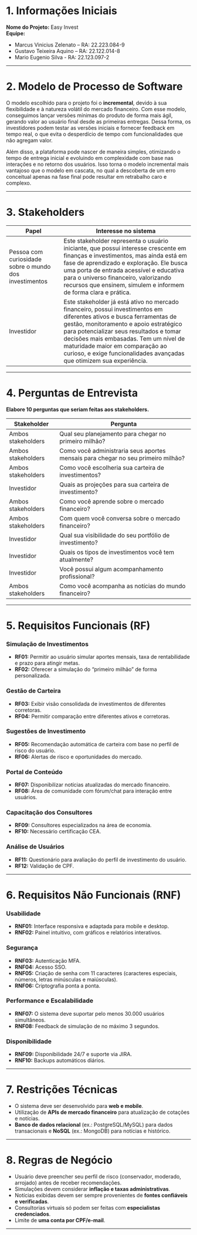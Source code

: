 # 1. Informações Iniciais

**Nome do Projeto:** Easy Invest  
**Equipe:**  
- Marcus Vinicius Zelenato – RA: 22.223.084-9  
- Gustavo Teixeira Aquino – RA: 22.122.014-8
- Mario Eugenio Silva - RA: 22.123.097-2  

---

# 2. Modelo de Processo de Software

O modelo escolhido para o projeto foi o **incremental**, devido à sua flexibilidade e à natureza volátil do mercado financeiro. Com esse modelo, conseguimos lançar versões mínimas do produto de forma mais ágil, gerando valor ao usuário final desde as primeiras entregas. Dessa forma, os investidores podem testar as versões iniciais e fornecer feedback em tempo real, o que evita o desperdício de tempo com funcionalidades que não agregam valor.

Além disso, a plataforma pode nascer de maneira simples, otimizando o tempo de entrega inicial e evoluindo em complexidade com base nas interações e no retorno dos usuários. Isso torna o modelo incremental mais vantajoso que o modelo em cascata, no qual a descoberta de um erro conceitual apenas na fase final pode resultar em retrabalho caro e complexo.

---

# 3. Stakeholders

| **Papel** | **Interesse no sistema** |
|----------|---------------------------|
| Pessoa com curiosidade sobre o mundo dos investimentos | Este stakeholder representa o usuário iniciante, que possui interesse crescente em finanças e investimentos, mas ainda está em fase de aprendizado e exploração. Ele busca uma porta de entrada acessível e educativa para o universo financeiro, valorizando recursos que ensinem, simulem e informem de forma clara e prática. |
| Investidor | Este stakeholder já está ativo no mercado financeiro, possui investimentos em diferentes ativos e busca ferramentas de gestão, monitoramento e apoio estratégico para potencializar seus resultados e tomar decisões mais embasadas. Tem um nível de maturidade maior em comparação ao curioso, e exige funcionalidades avançadas que otimizem sua experiência. |

---

# 4. Perguntas de Entrevista

**Elabore 10 perguntas que seriam feitas aos stakeholders.**

| **Stakeholder** | **Pergunta** |
|------------------|--------------|
| Ambos stakeholders | Qual seu planejamento para chegar no primeiro milhão? |
| Ambos stakeholders | Como você administraria seus aportes mensais para chegar no seu primeiro milhão? |
| Ambos stakeholders | Como você escolheria sua carteira de investimentos? |
| Investidor | Quais as projeções para sua carteira de investimento? |
| Ambos stakeholders | Como você aprende sobre o mercado financeiro? |
| Ambos stakeholders | Com quem você conversa sobre o mercado financeiro? |
| Investidor | Qual sua visibilidade do seu portfólio de investimento? |
| Investidor | Quais os tipos de investimentos você tem atualmente? |
| Investidor | Você possui algum acompanhamento profissional? |
| Ambos stakeholders | Como você acompanha as notícias do mundo financeiro? |

---

# 5. Requisitos Funcionais (RF)

### Simulação de Investimentos
- **RF01:** Permitir ao usuário simular aportes mensais, taxa de rentabilidade e prazo para atingir metas.  
- **RF02:** Oferecer a simulação do “primeiro milhão” de forma personalizada.

### Gestão de Carteira
- **RF03:** Exibir visão consolidada de investimentos de diferentes corretoras.  
- **RF04:** Permitir comparação entre diferentes ativos e corretoras.

### Sugestões de Investimento
- **RF05:** Recomendação automática de carteira com base no perfil de risco do usuário.  
- **RF06:** Alertas de risco e oportunidades do mercado.

### Portal de Conteúdo
- **RF07:** Disponibilizar notícias atualizadas do mercado financeiro.  
- **RF08:** Área de comunidade com fórum/chat para interação entre usuários.

### Capacitação dos Consultores
- **RF09:** Consultores especializados na área de economia.  
- **RF10:** Necessário certificação CEA.

### Análise de Usuários
- **RF11:** Questionário para avaliação do perfil de investimento do usuário.  
- **RF12:** Validação de CPF.

---

# 6. Requisitos Não Funcionais (RNF)

### Usabilidade
- **RNF01:** Interface responsiva e adaptada para mobile e desktop.  
- **RNF02:** Painel intuitivo, com gráficos e relatórios interativos.

### Segurança
- **RNF03:** Autenticação MFA.  
- **RNF04:** Acesso SSO.  
- **RNF05:** Criação de senha com 11 caracteres (caracteres especiais, números, letras minúsculas e maiúsculas).  
- **RNF06:** Criptografia ponta a ponta.

### Performance e Escalabilidade
- **RNF07:** O sistema deve suportar pelo menos 30.000 usuários simultâneos.  
- **RNF08:** Feedback de simulação de no máximo 3 segundos.

### Disponibilidade
- **RNF09:** Disponibilidade 24/7 e suporte via JIRA.  
- **RNF10:** Backups automáticos diários.

---

# 7. Restrições Técnicas

- O sistema deve ser desenvolvido para **web e mobile**.  
- Utilização de **APIs de mercado financeiro** para atualização de cotações e notícias.  
- **Banco de dados relacional** (ex.: PostgreSQL/MySQL) para dados transacionais e **NoSQL** (ex.: MongoDB) para notícias e histórico.

---

# 8. Regras de Negócio

- Usuário deve preencher seu perfil de risco (conservador, moderado, arrojado) antes de receber recomendações.  
- Simulações devem considerar **inflação e taxas administrativas**.  
- Notícias exibidas devem ser sempre provenientes de **fontes confiáveis e verificadas**.  
- Consultorias virtuais só podem ser feitas com **especialistas credenciados**.  
- Limite de **uma conta por CPF/e-mail**.

---
